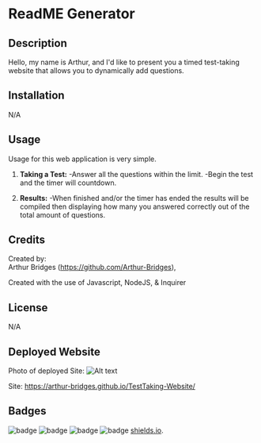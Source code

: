 # ReadME Generator

## Description

Hello, my name is Arthur, and I'd like to present you a timed test-taking website that allows you to dynamically add questions.

## Installation

N/A

## Usage

Usage for this web application is very simple. 

1. **Taking a Test:**
-Answer all the questions within the limit.
-Begin the test and the timer will countdown.

2. **Results:**
-When finished and/or the timer has ended the results will be compiled then
displaying how many you answered correctly out of the total amount of questions.



## Credits

Created by:   
Arthur Bridges (https://github.com/Arthur-Bridges),     
  

Created with the use of Javascript, NodeJS, & Inquirer

## License

N/A

## Deployed Website

Photo of deployed Site: ![Alt text](<Screenshot 2023-10-18 at 9.14.20 PM-1.png>)

Site: https://arthur-bridges.github.io/TestTaking-Website/

## Badges


![badge](https://img.shields.io/badge/Arthurs%20badge-2EB107)
![badge](https://img.shields.io/badge/40%-HTML-FF704D)
![badge](https://img.shields.io/badge/5%-CSS-61CCD2)
![badge](https://img.shields.io/badge/55%-JavaScript-FF700B)
[shields.io](https://shields.io/).
